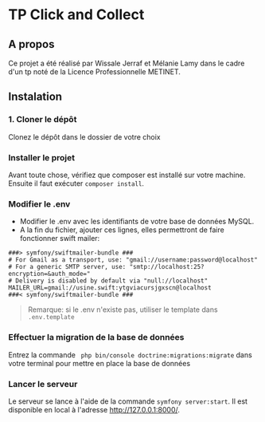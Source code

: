 # TP Click and Collect

## A propos

Ce projet a été réalisé par Wissale Jerraf et Mélanie Lamy dans le cadre d'un tp noté de la Licence Professionnelle METINET.
## Instalation
### 1. Cloner le dépôt

Clonez le dépôt dans le dossier de votre choix

### Installer le projet

Avant toute chose, vérifiez que composer est installé sur votre machine. Ensuite il faut exécuter `composer install`.

### Modifier le .env

- Modifier le .env avec les identifiants de votre base de données MySQL.
- A la fin du fichier, ajouter ces lignes, elles permettront de faire fonctionner swift mailer:
```
###> symfony/swiftmailer-bundle ###
# For Gmail as a transport, use: "gmail://username:password@localhost"
# For a generic SMTP server, use: "smtp://localhost:25?encryption=&auth_mode="
# Delivery is disabled by default via "null://localhost"
MAILER_URL=gmail://usine.swift:ytgviacursjgxscn@localhost
###< symfony/swiftmailer-bundle ###
```

> Remarque: si le .env n'existe pas, utiliser le template dans `.env.template`

### Effectuer la migration de la base de données

Entrez la commande ` php bin/console doctrine:migrations:migrate` dans votre terminal pour mettre en place la base de données

### Lancer le serveur

Le serveur se lance à l'aide de la commande `symfony server:start`. Il est disponible en local à l'adresse http://127.0.0.1:8000/.
